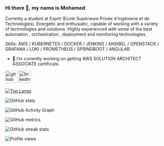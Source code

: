 ### Hi there 👋, my name is Mohamed


Currenty a student at Esprit (Ecole Supérieure Privée d'ingénierie et de Technologies). Energetic and enthusiatic, capable of working with a variety of technologies  and solutions. 
Highly experienced with some of the best automation , orchestration , deployment and monitoring technologies.


Skills:  AWS / KUBERNETES / DOCKER / JENKINS  / ANSIBEL / OPENSTACK / GRAFANA / LOKI / PROMETHEUS / SPRINGBOOT / ANGULAR 

- 🔭 I’m currently working on getting AWS SOLUTION ARCHITECT ASSOCIATE certificate. 


[<img src='https://cdn.jsdelivr.net/npm/simple-icons@3.0.1/icons/github.svg' alt='github' height='40'>](https://github.com/Mohamedbenmiled)  [<img src='https://cdn.jsdelivr.net/npm/simple-icons@3.0.1/icons/linkedin.svg' alt='linkedin' height='40'>](https://www.linkedin.com/in/https://www.linkedin.com/in/mohamed-ben-miled-638b74214//)  

[![Top Langs](https://github-readme-stats.vercel.app/api/top-langs/?username=Mohamedbenmiled)](https://github.com/anuraghazra/github-readme-stats)

![GitHub stats](https://github-readme-stats.vercel.app/api?username=Mohamedbenmiled&show_icons=true&count_private=true)  

![GitHub Activity Graph](https://activity-graph.herokuapp.com/graph?username=Mohamedbenmiled)  

![GitHub metrics](https://metrics.lecoq.io/Mohamedbenmiled)  

![GitHub streak stats](https://github-readme-streak-stats.herokuapp.com/?user=Mohamedbenmiled)  

![Profile views](https://gpvc.arturio.dev/Mohamedbenmiled)  
